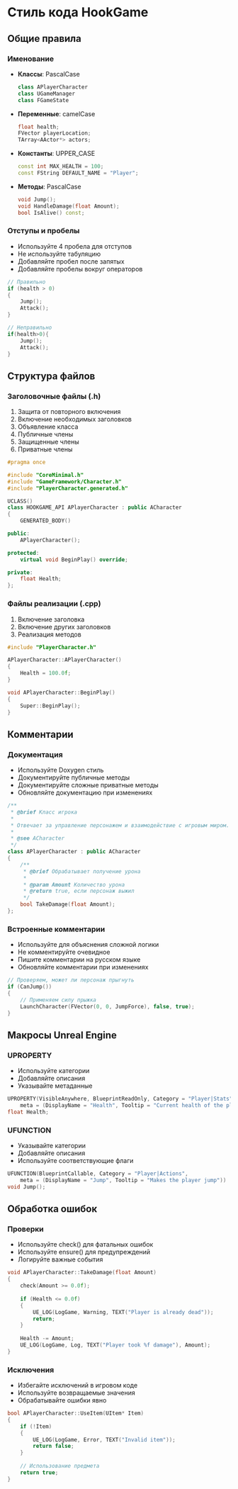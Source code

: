 # Стиль кода HookGame

## Общие правила

### Именование
- **Классы**: PascalCase
  ```cpp
  class APlayerCharacter
  class UGameManager
  class FGameState
  ```

- **Переменные**: camelCase
  ```cpp
  float health;
  FVector playerLocation;
  TArray<AActor*> actors;
  ```

- **Константы**: UPPER_CASE
  ```cpp
  const int MAX_HEALTH = 100;
  const FString DEFAULT_NAME = "Player";
  ```

- **Методы**: PascalCase
  ```cpp
  void Jump();
  void HandleDamage(float Amount);
  bool IsAlive() const;
  ```

### Отступы и пробелы
- Используйте 4 пробела для отступов
- Не используйте табуляцию
- Добавляйте пробел после запятых
- Добавляйте пробелы вокруг операторов

```cpp
// Правильно
if (health > 0)
{
    Jump();
    Attack();
}

// Неправильно
if(health>0){
    Jump();
    Attack();
}
```

## Структура файлов

### Заголовочные файлы (.h)
1. Защита от повторного включения
2. Включение необходимых заголовков
3. Объявление класса
4. Публичные члены
5. Защищенные члены
6. Приватные члены

```cpp
#pragma once

#include "CoreMinimal.h"
#include "GameFramework/Character.h"
#include "PlayerCharacter.generated.h"

UCLASS()
class HOOKGAME_API APlayerCharacter : public ACharacter
{
    GENERATED_BODY()

public:
    APlayerCharacter();

protected:
    virtual void BeginPlay() override;

private:
    float Health;
};
```

### Файлы реализации (.cpp)
1. Включение заголовка
2. Включение других заголовков
3. Реализация методов

```cpp
#include "PlayerCharacter.h"

APlayerCharacter::APlayerCharacter()
{
    Health = 100.0f;
}

void APlayerCharacter::BeginPlay()
{
    Super::BeginPlay();
}
```

## Комментарии

### Документация
- Используйте Doxygen стиль
- Документируйте публичные методы
- Документируйте сложные приватные методы
- Обновляйте документацию при изменениях

```cpp
/**
 * @brief Класс игрока
 * 
 * Отвечает за управление персонажем и взаимодействие с игровым миром.
 * 
 * @see ACharacter
 */
class APlayerCharacter : public ACharacter
{
    /**
     * @brief Обрабатывает получение урона
     * 
     * @param Amount Количество урона
     * @return true, если персонаж выжил
     */
    bool TakeDamage(float Amount);
};
```

### Встроенные комментарии
- Используйте для объяснения сложной логики
- Не комментируйте очевидное
- Пишите комментарии на русском языке
- Обновляйте комментарии при изменениях

```cpp
// Проверяем, может ли персонаж прыгнуть
if (CanJump())
{
    // Применяем силу прыжка
    LaunchCharacter(FVector(0, 0, JumpForce), false, true);
}
```

## Макросы Unreal Engine

### UPROPERTY
- Используйте категории
- Добавляйте описания
- Указывайте метаданные

```cpp
UPROPERTY(VisibleAnywhere, BlueprintReadOnly, Category = "Player|Stats",
    meta = (DisplayName = "Health", Tooltip = "Current health of the player"))
float Health;
```

### UFUNCTION
- Указывайте категории
- Добавляйте описания
- Используйте соответствующие флаги

```cpp
UFUNCTION(BlueprintCallable, Category = "Player|Actions",
    meta = (DisplayName = "Jump", Tooltip = "Makes the player jump"))
void Jump();
```

## Обработка ошибок

### Проверки
- Используйте check() для фатальных ошибок
- Используйте ensure() для предупреждений
- Логируйте важные события

```cpp
void APlayerCharacter::TakeDamage(float Amount)
{
    check(Amount >= 0.0f);
    
    if (Health <= 0.0f)
    {
        UE_LOG(LogGame, Warning, TEXT("Player is already dead"));
        return;
    }
    
    Health -= Amount;
    UE_LOG(LogGame, Log, TEXT("Player took %f damage"), Amount);
}
```

### Исключения
- Избегайте исключений в игровом коде
- Используйте возвращаемые значения
- Обрабатывайте ошибки явно

```cpp
bool APlayerCharacter::UseItem(UItem* Item)
{
    if (!Item)
    {
        UE_LOG(LogGame, Error, TEXT("Invalid item"));
        return false;
    }
    
    // Использование предмета
    return true;
}
``` 